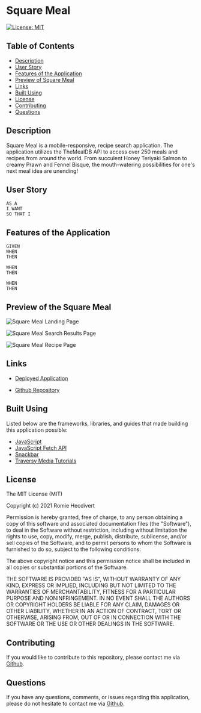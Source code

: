 # Square Meal

[![License: MIT](https://img.shields.io/badge/License-MIT-yellow.svg)](https://opensource.org/licenses/MIT)

## Table of Contents

- [Description](#description)
- [User Story](#user-story)
- [Features of the Application](#features-of-the-application)
- [Preview of Square Meal](#preview-of-square-meal)
- [Links](#links)
- [Built Using](#built-using)
- [License](#license)
- [Contributing](#contributing)
- [Questions](#questions)

## Description

Square Meal is a mobile-responsive, recipe search application. The application utilizes the TheMealDB API to access over 250 meals and recipes from around the world. From succulent Honey Teriyaki Salmon to creamy Prawn and Fennel Bisque, the mouth-watering possibilities for one's next meal idea are unending!

## User Story

```
AS A
I WANT
SO THAT I
```

## Features of the Application

```
GIVEN
WHEN
THEN

WHEN
THEN

WHEN
THEN

```

## Preview of the Square Meal

![Square Meal Landing Page](assets/images/squareMealLandingPage.png)

![Square Meal Search Results Page](assets/images/squareMealSearchResultsPage.png)

![Square Meal Recipe Page](assets/images/squareMealRecipePage.png)

## Links

- [Deployed Application](https://rh9891.github.io/SquareMeal/)

- [Github Repository](https://github.com/rh9891/SquareMeal)

## Built Using

Listed below are the frameworks, libraries, and guides that made building this application possible:

- [JavaScript](https://www.w3schools.com/js/default.asp)
- [JavaScript Fetch API](https://www.w3schools.com/js/js_api_fetch.asp)
- [Snackbar](https://www.w3schools.com/howto/howto_js_snackbar.asp)
- [Traversy Media Tutorials](https://www.traversymedia.com)

## License

The MIT License (MIT)

Copyright (c) 2021 Romie Hecdivert

Permission is hereby granted, free of charge, to any person obtaining a copy of this software and associated documentation files (the "Software"), to deal in the Software without restriction, including without limitation the rights to use, copy, modify, merge, publish, distribute, sublicense, and/or sell copies of the Software, and to permit persons to whom the Software is furnished to do so, subject to the following conditions:

The above copyright notice and this permission notice shall be included in all copies or substantial portions of the Software.

THE SOFTWARE IS PROVIDED "AS IS", WITHOUT WARRANTY OF ANY KIND, EXPRESS OR IMPLIED, INCLUDING BUT NOT LIMITED TO THE WARRANTIES OF MERCHANTABILITY, FITNESS FOR A PARTICULAR PURPOSE AND NONINFRINGEMENT. IN NO EVENT SHALL THE AUTHORS OR COPYRIGHT HOLDERS BE LIABLE FOR ANY CLAIM, DAMAGES OR OTHER LIABILITY, WHETHER IN AN ACTION OF CONTRACT, TORT OR OTHERWISE, ARISING FROM, OUT OF OR IN CONNECTION WITH THE SOFTWARE OR THE USE OR OTHER DEALINGS IN THE SOFTWARE.

## Contributing

If you would like to contribute to this repository, please contact me via [Github](https://github.com/rh9891).

## Questions

If you have any questions, comments, or issues regarding this application, please do not hesitate to contact me via [Github](https://github.com/rh9891).
